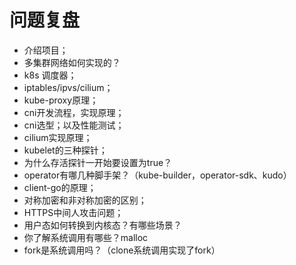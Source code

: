 # 问题复盘

- 介绍项目；
- 多集群网络如何实现的？
- k8s 调度器；
- iptables/ipvs/cilium；
- kube-proxy原理；
- cni开发流程，实现原理；
- cni选型；以及性能测试；
- cilium实现原理；
- kubelet的三种探针；
- 为什么存活探针一开始要设置为true？
- operator有哪几种脚手架？（kube-builder，operator-sdk、kudo）
- client-go的原理；
- 对称加密和非对称加密的区别；
- HTTPS中间人攻击问题；
- 用户态如何转换到内核态？有哪些场景？
- 你了解系统调用有哪些？malloc
- fork是系统调用吗？（clone系统调用实现了fork）
